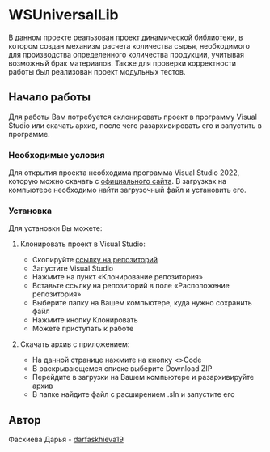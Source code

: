 # **WSUniversalLib**

В данном проекте реальзован проект динамической библиотеки, в котором создан механизм расчета количества сырья, необходимого для производства определенного количества продукции, учитывая возможный брак материалов. Также для проверки корректности работы был реализован проект модульных тестов.

## **Начало работы**

Для работы Вам потребуется склонировать проект в программу Visual Studio или скачать архив, после чего разархивировать его и запустить в программе.

### **Необходимые условия**

Для открытия проекта необходима программа Visual Studio 2022, которую можно скачать с [официального сайта](https://visualstudio.microsoft.com/ru/downloads/?sku=community&clcid=0x409). В загрузках на компьютере необходимо найти загрузочный файл и установить его.

### **Установка**

Для установки Вы можете:

1. Клонировать проект в Visual Studio:

    * Скопируйте [ссылку на репозиторий](https://github.com/darfaskhieva19/WSUniversalLib.git)
    * Запустите Visual Studio
    * Нажмите на пункт «Клонирование репозитория»
    * Вставьте ссылку на репозиторий в поле «Расположение репозитория»
    * Выберите папку на Вашем компьютере, куда нужно сохранить файл
    * Нажмите кнопку Клонировать
    * Можете приступать к работе
 
 2. Скачать архив с приложением:
 
    * На данной странице нажмите на кнопку <>Code
    * В раскрывающемся списке выберите Download ZIP
    * Перейдите в загрузки на Вашем компьютере и разархивируйте архив
    * В папке найдите файл с расширением .sln и запустите его

## **Автор**

Фасхиева Дарья - [darfaskhieva19](https://github.com/darfaskhieva19)
